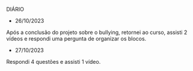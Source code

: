 DIÁRIO

- 26/10/2023

Após a conclusão do projeto sobre o bullying, retornei ao curso, assisti 2 vídeos e respondi uma pergunta de organizar os blocos.

- 27/10/2023

Respondi 4 questões e assisti 1 vídeo.
